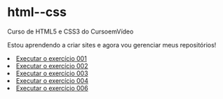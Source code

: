 # html--css
 Curso de HTML5 e CSS3 do CursoemVídeo

 Estou aprendendo a criar sites e agora vou gerenciar meus repositórios!

<li><a href="https://marcelmenezesr.github.io/html--css/exercícios/ex001/index.html">Executar o exercício 001</a></li>

<li><a href="https://marcelmenezesr.github.io/html--css/exercícios/ex002/index.html">Executar o exercício 002</a></li>

<li><a href="https://marcelmenezesr.github.io/html--css/exercícios/ex003/index.html">Executar o exercício 003</a></li>

<li><a href="https://marcelmenezesr.github.io/html--css/exercícios/ex004/index.html">Executar o exercício 004</a></li>

<li><a href="https://marcelmenezesr.github.io/html--css/exercícios/ex006/index.html">Executar o exercício 006</a></li>